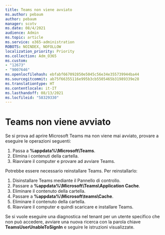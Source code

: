 ```yaml
---
title: Teams non viene avviato
ms.author: pebaum
author: pebaum
manager: scotv
ms.date: 08/4/2021
audience: Admin
ms.topic: article
ms.service: o365-administration
ROBOTS: NOINDEX, NOFOLLOW
localization_priority: Priority
ms.collection: Adm_O365
ms.custom:
- "12673"
- "9007646"
ms.openlocfilehash: ebfabf667092850e5045c56e34e355739944ba44
ms.sourcegitcommit: ab75f66355116e995b3cb5505465b31989339e28
ms.translationtype: HT
ms.contentlocale: it-IT
ms.lasthandoff: 08/13/2021
ms.locfileid: "58329330"
---
```

# <a name="teams-doesnt-launch"></a>Teams non viene avviato

Se si prova ad aprire Microsoft Teams ma non viene mai avviato, provare a eseguire le operazioni seguenti:

1. Passa a **%appdata%\Microsoft\Teams**.
1. Elimina i contenuti della cartella.
1. Riavviare il computer e provare ad avviare Teams.

Potrebbe essere necessario reinstallare Teams. Per reinstallarlo:

1. Disinstallare Teams mediante il Pannello di controllo.
1. Passare a **%appdata%\Microsoft\Teams\Application Cache**.
1. Eliminare il contenuto della cartella.
1. Passare a **%appdata%\Microsoft\teams\Cache**.
1. Eliminare il contenuto della cartella.
1. Riavviare il computer e quindi scaricare e installare Teams.

Se si vuole eseguire una diagnostica nel tenant per un utente specifico che non può accedere, avviare una nuova ricerca con la parola chiave **TeamsUserUnableToSignIn** e seguire le istruzioni visualizzate.